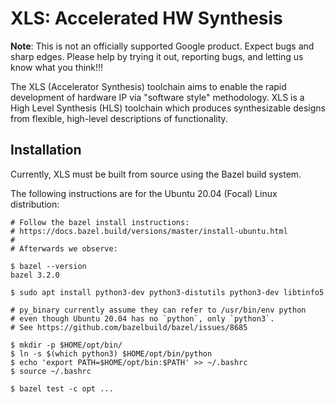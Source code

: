 # XLS: Accelerated HW Synthesis


**Note**: This is not an officially supported Google product. Expect bugs and sharp
edges. Please help by trying it out, reporting bugs, and letting us know what
you think!!!

The XLS (Accelerator Synthesis) toolchain aims to enable the rapid development
of hardware IP via "software style" methodology. XLS is a High Level Synthesis
(HLS) toolchain which produces synthesizable designs from flexible, high-level
descriptions of functionality.

## Installation

Currently, XLS must be built from source using the Bazel build system.

The following instructions are for the Ubuntu 20.04 (Focal) Linux distribution:

```
# Follow the bazel install instructions:
# https://docs.bazel.build/versions/master/install-ubuntu.html
#
# Afterwards we observe:

$ bazel --version
bazel 3.2.0

$ sudo apt install python3-dev python3-distutils python3-dev libtinfo5

# py_binary currently assume they can refer to /usr/bin/env python
# even though Ubuntu 20.04 has no `python`, only `python3`.
# See https://github.com/bazelbuild/bazel/issues/8685

$ mkdir -p $HOME/opt/bin/
$ ln -s $(which python3) $HOME/opt/bin/python
$ echo 'export PATH=$HOME/opt/bin:$PATH' >> ~/.bashrc
$ source ~/.bashrc

$ bazel test -c opt ...
```
